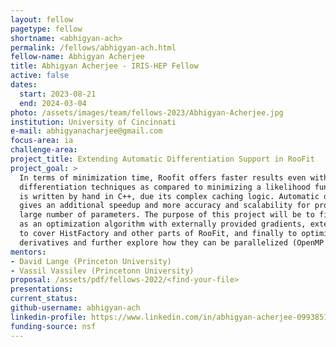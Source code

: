 ```yaml
---
layout: fellow
pagetype: fellow
shortname: <abhigyan-ach>
permalink: /fellows/abhigyan-ach.html
fellow-name: Abhigyan Acherjee
title: Abhigyan Acherjee - IRIS-HEP Fellow
active: false
dates:
  start: 2023-08-21
  end: 2024-03-04
photo: /assets/images/team/fellows-2023/Abhigyan-Acherjee.jpg
institution: University of Cincinnati
e-mail: abhigyanacharjee@gmail.com
focus-area: ia
challenge-area:
project_title: Extending Automatic Differentiation Support in RooFit
project_goal: >
  In terms of minimization time, Roofit offers faster results even with numerical
  differentiation techniques as compared to minimizing a likelihood function that
  is written by hand in C++, due its complex caching logic. Automatic differentiation
  gives an additional speedup and more accuracy and scalability for problems with
  large number of parameters. The purpose of this project will be to firstly use Minuit
  as an optimization algorithm with externally provided gradients, extend support
  to cover HistFactory and other parts of RooFit, and finally to optimize Clad generated
  derivatives and further explore how they can be parallelized (OpenMP or CUDA).
mentors:
- David Lange (Princeton University)
- Vassil Vassilev (Princetonn University)
proposal: /assets/pdf/fellows-2022/<find-your-file>
presentations:
current_status:
github-username: abhigyan-ach
linkedin-profile: https://www.linkedin.com/in/abhigyan-acherjee-099385198/
funding-source: nsf
---
```


